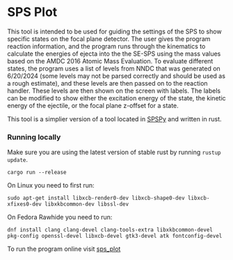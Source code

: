 # SPS Plot

This tool is intended to be used for guiding the settings of the SPS to show specific states on the focal plane detector. The user gives the program reaction information, and the program runs through the kinematics to calculate the energies of ejecta into the the SE-SPS using the mass values based on the AMDC 2016 Atomic Mass Evaluation. To evaluate different states, the program uses a list of levels from NNDC that was generated on 6/20/2024 (some levels may not be parsed correctly and should be used as a rough estimate), and these levels are then passed on to the reaction handler. These levels are then shown on the screen with labels. The labels can be modified to show either the excitation energy of the state, the kinetic energy of the ejectile, or the focal plane z-offset for a state.

This tool is a simplier version of a tool located in [SPSPy](https://github.com/gwm17/spspy) and written in rust.

### Running locally

Make sure you are using the latest version of stable rust by running `rustup update`.

`cargo run --release`

On Linux you need to first run:

`sudo apt-get install libxcb-render0-dev libxcb-shape0-dev libxcb-xfixes0-dev libxkbcommon-dev libssl-dev`

On Fedora Rawhide you need to run:

`dnf install clang clang-devel clang-tools-extra libxkbcommon-devel pkg-config openssl-devel libxcb-devel gtk3-devel atk fontconfig-devel`

To run the program online visit [sps_plot](https://alconley.github.io/sps_plot)